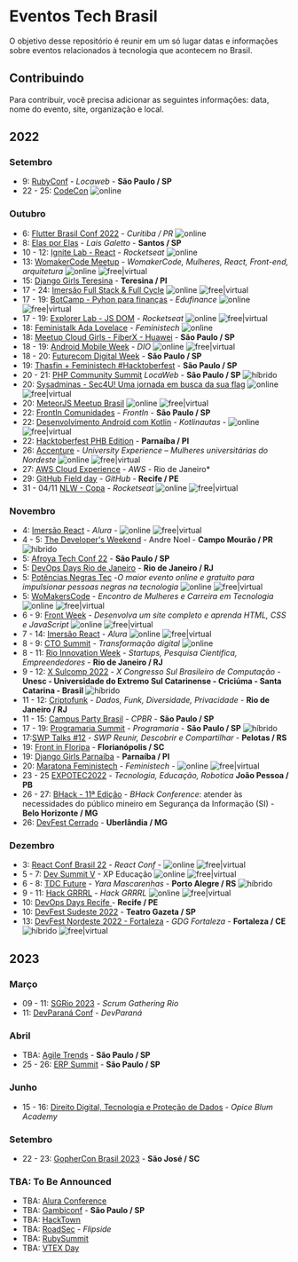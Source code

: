 # Eventos Tech Brasil

O objetivo desse repositório é reunir em um só lugar datas e informações sobre eventos relacionados à tecnologia que acontecem no Brasil.

## Contribuindo

Para contribuir, você precisa adicionar as seguintes informações: data, nome do evento, site, organização e local.

## 2022

### Setembro

* 9: [RubyConf](https://www.rubyconf.com.br/) - *Locaweb* - **São Paulo / SP**
* 22 - 25: [CodeCon](https://www.codecon.dev/) ![online](https://img.shields.io/static/v1?label=&message=online&color=green)

### Outubro

* 6: [Flutter Brasil Conf 2022](https://gdg.community.dev/events/details/google-gdg-curitiba-presents-flutter-brasil-conf-2022/) - *Curitiba / PR* ![online](https://img.shields.io/static/v1?label=&message=online&color=green)
* 8: [Elas por Elas](https://www.sympla.com.br/evento/elas-por-elas/1709612?lang=PT) - *Lais Galetto* - **Santos / SP**
* 10 - 12: [Ignite Lab - React](https://lp.rocketseat.com.br/inscricao/ignite-lab) - *Rocketseat* ![online](https://img.shields.io/static/v1?label=&message=online&color=green)
* 13: [WomakerCode Meetup](https://www.youtube.com/watch?v=sIg9KJk-jOY) - *WomakerCode, Mulheres, React, Front-end, arquitetura* ![online](https://img.shields.io/static/v1?label=&message=online&color=green)  ![free|virtual](https://img.shields.io/static/v1?label=&message=free|virtual&color=lightblue)
* 15: [Django Girls Teresina](https://djangogirls.org/en/teresina/) - **Teresina / PI**
* 17 - 24: [Imersão Full Stack & Full Cycle](https://imersao.fullcycle.com.br) ![online](https://img.shields.io/static/v1?label=&message=online&color=green) ![free|virtual](https://img.shields.io/static/v1?label=&message=free|virtual&color=lightblue)
* 17 - 19: [BotCamp - Pyhon para finanças](https://lp.edufinance.com.br/botcamp/?fbclid=IwAR0YnpT1if5q9NMOFs-DluwWEEdEKPc7-e_GzZCuH3EgJkdMCsNJ5EPtHO0) - *Edufinance* ![online](https://img.shields.io/static/v1?label=&message=online&color=green) ![free|virtual](https://img.shields.io/static/v1?label=&message=free|virtual&color=lightblue)
* 17 - 19: [Explorer Lab - JS DOM](https://explorer-lab.rocketseat.com.br/convite/antonio-10126) - *Rocketseat* ![online](https://img.shields.io/static/v1?label=&message=online&color=green) ![free|virtual](https://img.shields.io/static/v1?label=&message=free|virtual&color=lightblue)
* 18: [Feministalk Ada Lovelace](https://www.twitch.tv/morgannadev) - *Feministech* ![online](https://img.shields.io/static/v1?label=&message=online&color=green)
* 18: [Meetup Cloud Girls - FiberX - Huawei](https://www.eventbrite.com.br/e/cloud-girls-presencial-fiberx-huawei-tickets-432490519787) - **São Paulo / SP**
* 18 - 19: [Android Mobile Week](https://lp.dio.me/ds-android-mobile-week/) - *DIO* ![online](https://img.shields.io/static/v1?label=&message=online&color=green) ![free|virtual](https://img.shields.io/static/v1?label=&message=free|virtual&color=lightblue)
* 18 - 20: [Futurecom Digital Week](https://www.futurecom.com.br/pt/home.html) - **São Paulo / SP**
* 19: [Thasfin + Feministech #Hacktoberfest](https://www.meetup.com/pt-BR/thasfin/events/288750105/) - **São Paulo / SP**
* 20 - 21: [PHP Community Summit](https://php.locaweb.com.br/) *LocaWeb* - **São Paulo / SP** ![híbrido](https://img.shields.io/static/v1?label=&message=h%C3%ADbrido&color=blue)
* 20: [Sysadminas -  Sec4U! Uma jornada em busca da sua flag](https://www.meetup.com/pt-BR/sysadminas/events/288562412/) ![online](https://img.shields.io/static/v1?label=&message=online&color=green) ![free|virtual](https://img.shields.io/static/v1?label=&message=free|virtual&color=lightblue)
* 20: [MeteorJS Meetup Brasil](https://www.meetup.com/pt-BR/meteor-brasil/) ![online](https://img.shields.io/static/v1?label=&message=online&color=green) ![free|virtual](https://img.shields.io/static/v1?label=&message=free|virtual&color=lightblue)
* 22: [FrontIn Comunidades](https://www.sympla.com.br/evento/frontin-comunidades-2022/1713603) - *FrontIn* - **São Paulo / SP**
* 22: [Desenvolvimento Android com Kotlin](https://kotlinautas.dev/evento/) - *Kotlinautas* - ![online](https://img.shields.io/static/v1?label=&message=online&color=green) ![free|virtual](https://img.shields.io/static/v1?label=&message=free|virtual&color=lightblue)
* 22: [Hacktoberfest PHB Edition](https://gdg.community.dev/events/details/google-gdg-parnaiba-presents-hacktoberfest-phb-edition/) - **Parnaíba / PI**
* 26: [Accenture](https://flows.beamery.com/accenture/mulheres-universitarias-do-nordeste-br-3v5fbgbj_/0) - *University Experience – Mulheres universitárias do Nordeste* ![online](https://img.shields.io/static/v1?label=&message=online&color=green) ![free|virtual](https://img.shields.io/static/v1?label=&message=free|virtual&color=lightblue)
* 27: [AWS Cloud Experience](https://pages.awscloud.com/LATAM-field-OE-Cloud-Experience-2022-reg-event.html) - *AWS* - Rio de Janeiro*
* 29: [GitHub Field day](https://githubfieldday.com/brazil2022/) - *GitHub* - **Recife / PE**
* 31 - 04/11 [NLW - Copa](https://nlw.rocketseat.com.br/convite/antonio-2475) - *Rocketseat* ![online](https://img.shields.io/static/v1?label=&message=online&color=green) ![free|virtual](https://img.shields.io/static/v1?label=&message=free|virtual&color=lightblue)

### Novembro

* 4: [Imersão React](https://www.youtube.com/watch?v=35jb4FeQSe4) - *Alura* - ![online](https://img.shields.io/static/v1?label=&message=online&color=green) ![free|virtual](https://img.shields.io/static/v1?label=&message=free|virtual&color=lightblue)
* 4 - 5: [The Developer's Weekend](https://weekend.developerslife.tech/) - Andre Noel - **Campo Mourão / PR** ![híbrido](https://img.shields.io/static/v1?label=&message=h%C3%ADbrido&color=blue)
* 5: [Afroya Tech Conf 22](https://www.afroyatechconf.com.br/) - **São Paulo / SP**
* 5: [DevOps Days Rio de Janeiro](https://devopsdays.org/events/2022-rio-de-janeiro/welcome/) - **Rio de Janeiro / RJ**
* 5: [Potências Negras Tec](https://vrlps.co/0v4skjl/cp) -*O maior evento online e gratuito para impulsionar pessoas negras na tecnologia* ![online](https://img.shields.io/static/v1?label=&message=online&color=green) ![free|virtual](https://img.shields.io/static/v1?label=&message=free|virtual&color=lightblue)
* 5: [WoMakersCode](https://womakerscode.org/encontro) - *Encontro de Mulheres e Carreira em Tecnologia* ![online](https://img.shields.io/static/v1?label=&message=online&color=green) ![free|virtual](https://img.shields.io/static/v1?label=&message=free|virtual&color=lightblue)
* 6 - 9: [Front Week](https://materiais.horadecodar.com.br/front-week?fbclid=IwAR1T_X10F2sAJV3-W4nCC5cydK7PdmzJAlzoUmexeSoU7XmjEQXTrwYxC-E) - *Desenvolva um site completo e aprenda HTML, CSS e JavaScript* ![online](https://img.shields.io/static/v1?label=&message=online&color=green) ![free|virtual](https://img.shields.io/static/v1?label=&message=free|virtual&color=lightblue)
* 7 - 14: [Imersão React](https://www.alura.com.br/imersao-react?bid=RAMOBWJ) - *Alura* ![online](https://img.shields.io/static/v1?label=&message=online&color=green) ![free|virtual](https://img.shields.io/static/v1?label=&message=free|virtual&color=lightblue)
* 8 - 9: [CTO Summit](https://ctosummit.com.br/) - *Transformação digital* ![online](https://img.shields.io/static/v1?label=&message=online&color=green)
* 8 - 11: [Rio Innovation Week](https://rioinnovationweek.com.br/) - *Startups, Pesquisa Cientifica, Empreendedores* - **Rio de Janeiro / RJ**
* 9 - 12: [X Sulcomp 2022](https://www.even3.com.br/sulcomp2022?even3_orig=events_eventlist) - *X Congresso Sul Brasileiro de Computação* - **Unesc - Universidade do Extremo Sul Catarinense - Criciúma - Santa Catarina - Brasil** ![híbrido](https://img.shields.io/static/v1?label=&message=h%C3%ADbrido&color=blue)
* 11 - 12: [Criptofunk](https://criptofunk.org/2022-2/) - *Dados, Funk, Diversidade, Privacidade* - **Rio de Janeiro / RJ**
* 11 - 15: [Campus Party Brasil](https://brasil.campus-party.org/) - *CPBR* - **São Paulo / SP**
* 17 - 19: [Programaria Summit](https://vamosjuntes.programaria.org/summit2022) - *Programaria* - **São Paulo / SP** ![híbrido](https://img.shields.io/static/v1?label=&message=h%C3%ADbrido&color=blue)
* 17:[SWP Talks #12](https://www.sympla.com.br/evento/swp-talks-12-reunir-descobrir-compartilhar/1731078) - *SWP Reunir, Descobrir e Compartilhar* - **Pelotas / RS** 
* 19: [Front in Floripa](https://frontin.floripa.br/) - **Florianópolis / SC**
* 19: [Django Girls Parnaíba](https://djangogirls.org/en/parnaiba/) - **Parnaíba / PI**
* 20: [Maratona Feministech](https://feministech.github.io/) - *Feministech* - ![online](https://img.shields.io/static/v1?label=&message=online&color=green) ![free|virtual](https://img.shields.io/static/v1?label=&message=free|virtual&color=lightblue)
* 23 - 25 [EXPOTEC2022](https://www.expotec.org.br/2022/) - *Tecnologia, Educação, Robotica*  **João Pessoa / PB**
* 26 - 27: [BHack - 11ª Edição](https://www.bhack.com.br/) - *BHack Conference*: atender às necessidades do público mineiro em Segurança da Informação (SI) - **Belo Horizonte / MG**
* 26: [DevFest Cerrado](https://devfestcerrado.com.br/) - **Uberlândia / MG**
### Dezembro

* 3: [React Conf Brasil 22](https://reactconf.com.br/) - *React Conf* - ![online](https://img.shields.io/static/v1?label=&message=online&color=green) ![free|virtual](https://img.shields.io/static/v1?label=&message=free|virtual&color=lightblue)
* 5 - 7: [Dev Summit V](https://www.xpeducacao.com.br/evento/dev-summit) - XP Educação ![online](https://img.shields.io/static/v1?label=&message=online&color=green) ![free|virtual](https://img.shields.io/static/v1?label=&message=free|virtual&color=lightblue)
* 6 - 8: [TDC Future](https://thedevconf.com/tdc/2022/future/) - *Yara Mascarenhas* - **Porto Alegre / RS** ![híbrido](https://img.shields.io/static/v1?label=&message=h%C3%ADbrido&color=blue)
* 9 - 11: [Hack GRRRL](https://hackgrrrl.com/) - _Hack GRRRL_ ![online](https://img.shields.io/static/v1?label=&message=online&color=green) ![free|virtual](https://img.shields.io/static/v1?label=&message=free|virtual&color=lightblue)
* 10: [DevOps Days Recife ](https://devopsdays.org/events/2022-recife/welcome/) - **Recife / PE** 
* 10: [DevFest Sudeste 2022](https://gdg.community.dev/events/details/google-gdg-sao-paulo-presents-devfest-sudeste-2022/) - **Teatro Gazeta / SP**
* 13: [DevFest Nordeste 2022 - Fortaleza](https://gdg.community.dev/events/details/google-gdg-fortaleza-presents-devfest-nordeste-2022/) - *GDG Fortaleza* - **Fortaleza / CE**  ![híbrido](https://img.shields.io/static/v1?label=&message=h%C3%ADbrido&color=blue) ![free|virtual](https://img.shields.io/static/v1?label=&message=free|virtual&color=lightblue)


## 2023

### Março

* 09 - 11: [SGRio 2023](https://scrumrio.com/) - *Scrum Gathering Rio*
* 11: [DevParaná Conf](https://www.devparana.org/) - *DevParaná*

### Abril

* TBA: [Agile Trends](https://agiletrendsbr.com/) - **São Paulo / SP**
* 25 - 26: [ERP Summit](https://www.erpsummit.com.br/) - **São Paulo / SP**

### Junho

* 15 - 16: [Direito Digital, Tecnologia e Proteção de Dados](https://cddtpd.com.br) - *Opice Blum Academy*

### Setembro

* 22 - 23: [GopherCon Brasil 2023](https://www.sympla.com.br/evento/gophercon-brasil-2023/1733229?lang=PT) - **São José / SC**

### TBA: To Be Announced

* TBA: [Alura Conference](https://www.devleaders.com.br/)
* TBA: [Gambiconf](https://gambiconf.dev/) - **São Paulo / SP**
* TBA: [HackTown](https://hacktown.com.br/)
* TBA: [RoadSec](https://www.roadsec.com.br/) - *Flipside*
* TBA: [RubySummit](https://ruby.com.br/)
* TBA: [VTEX Day](https://vtexday.vtex.com/)
